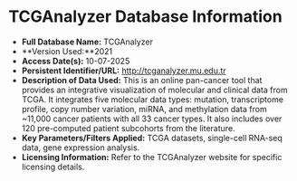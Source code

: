 # TCGAnalyzer Database Information

* **Full Database Name:** TCGAnalyzer
* **Version Used:**2021
* **Access Date(s):** 10-07-2025
* **Persistent Identifier/URL:** http://tcganalyzer.mu.edu.tr
* **Description of Data Used:** This is an online pan-cancer tool that provides an integrative visualization of molecular and clinical data from TCGA. It integrates five molecular data types: mutation, transcriptome profile, copy number variation, miRNA, and methylation data from ~11,000 cancer patients with all 33 cancer types. It also includes over 120 pre-computed patient subcohorts from the literature.
* **Key Parameters/Filters Applied:** TCGA datasets, single-cell RNA-seq data, gene expression analysis.
* **Licensing Information:** Refer to the TCGAnalyzer website for specific licensing details.
